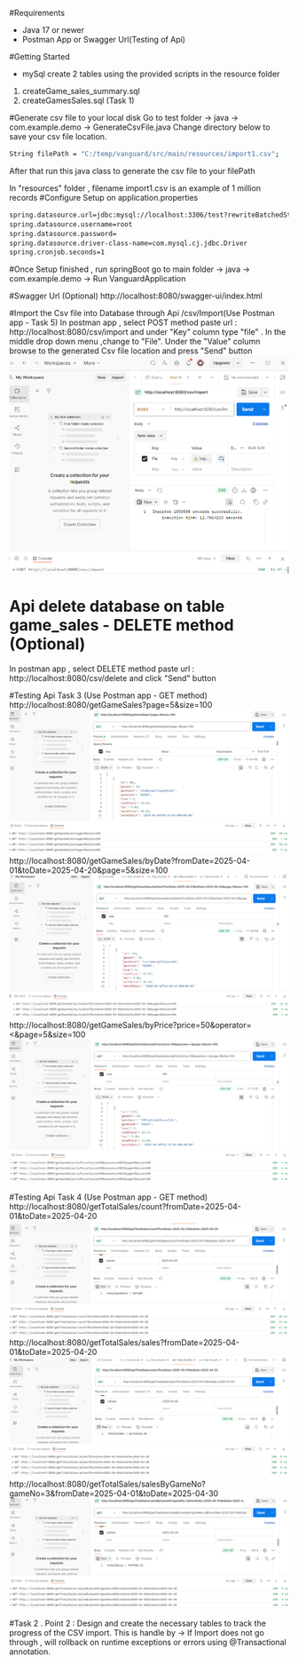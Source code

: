 #Requirements
* Java 17 or newer
* Postman App or Swagger Url(Testing of Api)

#Getting Started
* mySql create 2 tables
using the provided scripts in the resource folder
1. createGame_sales_summary.sql 
2. createGamesSales.sql (Task 1)

#Generate csv file to your local disk 
Go to test folder  -> java -> com.example.demo -> GenerateCsvFile.java
Change directory below to save your csv file location.
```sh
String filePath = "C:/temp/vanguard/src/main/resources/import1.csv";
```
After that run this java class to generate the csv file to your filePath

In "resources" folder , filename import1.csv is an example of 1 million records
#Configure Setup on application.properties
```sh
spring.datasource.url=jdbc:mysql://localhost:3306/test?rewriteBatchedStatements=true
spring.datasource.username=root
spring.datasource.password=
spring.datasource.driver-class-name=com.mysql.cj.jdbc.Driver
spring.cronjob.seconds=1
```

#Once Setup finished , run springBoot
go to main folder -> java -> com.example.demo -> Run VanguardApplication

#Swagger Url (Optional)
http://localhost:8080/swagger-ui/index.html

#Import the Csv file into Database through Api /csv/Import(Use Postman app - Task 5)
In postman app , select POST method paste url : 
http://localhost:8080/csv/import
and under "Key" column type "file" . 
In the middle drop down menu ,change to "File".
Under the "Value" column browse to the generated Csv file location and press "Send" button
![img.png](img.png)

# Api delete database on table game_sales - DELETE method (Optional)
In postman app , select DELETE method paste url : 
http://localhost:8080/csv/delete
and click "Send" button

#Testing Api Task 3 (Use Postman app - GET method)
http://localhost:8080/getGameSales?page=5&size=100
![img_1.png](img_1.png)
http://localhost:8080/getGameSales/byDate?fromDate=2025-04-01&toDate=2025-04-20&page=5&size=100
![img_2.png](img_2.png)
http://localhost:8080/getGameSales/byPrice?price=50&operator=<&page=5&size=100
![img_3.png](img_3.png)

#Testing Api Task 4 (Use Postman app - GET method)
http://localhost:8080/getTotalSales/count?fromDate=2025-04-01&toDate=2025-04-20
![img_4.png](img_4.png)
http://localhost:8080/getTotalSales/sales?fromDate=2025-04-01&toDate=2025-04-20
![img_5.png](img_5.png)
http://localhost:8080/getTotalSales/salesByGameNo?gameNo=3&fromDate=2025-04-01&toDate=2025-04-30
![img_6.png](img_6.png)

#Task 2 . Point 2 : Design and create the necessary tables to track the progress of the CSV import.
This is handle by -> If Import does not go through , will rollback on runtime exceptions or errors using @Transactional annotation.
